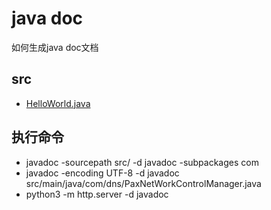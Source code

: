 # java doc

如何生成java doc文档

## src

* [HelloWorld.java](/mavens/basic/src/main/java/com/annotation/doc/HelloWorld.java)

## 执行命令

* javadoc -sourcepath src/ -d javadoc -subpackages com
* javadoc -encoding UTF-8 -d javadoc src/main/java/com/dns/PaxNetWorkControlManager.java
* python3 -m http.server -d javadoc
